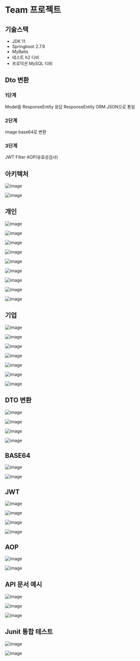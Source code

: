 # Team 프로젝트

## 기술스택
- JDK 11
- Springboot 2.7.9
- MyBatis
- 테스트 h2 디비
- 프로덕션 MySQL 디비

## Dto 변환
### 1단계
Model을 ResponseEntity 응답
ResponseEntity ORM
JSON으로 통일

### 2단계
image base64로 변환

### 3단계
JWT 
Filter
AOP(유효성검사)



## 아키텍처

![image](https://user-images.githubusercontent.com/122331826/232224926-c62dcf67-b7fa-4b44-aac7-68d7d574c06f.png)


![image](https://user-images.githubusercontent.com/122331826/232224900-bdb89125-22cc-48c8-914d-b1e32d8c4841.png)


## 개인

![image](https://user-images.githubusercontent.com/122331826/232224596-a2bc8b53-2f26-46d1-8f88-b5121df8c5ae.png)

![image](https://user-images.githubusercontent.com/122331826/232224639-917e45e7-1dc3-4519-89e7-a85e9a034bac.png)

![image](https://user-images.githubusercontent.com/122331826/232224658-6e657b43-91a6-4556-8a5c-535df4c39b55.png)

![image](https://user-images.githubusercontent.com/122331826/232224680-65e4a94f-b71f-431d-b792-b1d4195529ea.png)

![image](https://user-images.githubusercontent.com/122331826/232224688-a8c2cd65-9ed6-42ce-99e6-926700789c6a.png)

![image](https://user-images.githubusercontent.com/122331826/232224699-7c6ee9bd-dfd1-44e6-ad8d-7a095c62b9a6.png)

![image](https://user-images.githubusercontent.com/122331826/232224734-87469513-d7e3-4ddd-88b3-783c841d1d8c.png)

![image](https://user-images.githubusercontent.com/122331826/232224748-4970fe62-078b-4432-a4f7-780f9287fda8.png)

![image](https://user-images.githubusercontent.com/122331826/232224764-60e56850-4140-4055-a12e-7aa4a117afd4.png)

## 기업

![image](https://user-images.githubusercontent.com/122331826/232224783-bd55a49f-5bba-46d2-a78a-5a3635511d7e.png)

![image](https://user-images.githubusercontent.com/122331826/232224790-6079c7d8-3b17-4f7e-9060-6cd07d5073fd.png)

![image](https://user-images.githubusercontent.com/122331826/232224800-462f5f09-522e-41c5-8391-578505a4da1c.png)

![image](https://user-images.githubusercontent.com/122331826/232224808-f5dcd65f-d5b2-4c65-9733-db0755e8bede.png)

![image](https://user-images.githubusercontent.com/122331826/232224820-9aaf33ff-b22d-45d5-875d-12b07cccfb28.png)

![image](https://user-images.githubusercontent.com/122331826/232224823-e82c1a0d-3f9d-45fe-9c79-1204385b77b3.png)

![image](https://user-images.githubusercontent.com/122331826/232224834-efd58f06-075e-458f-b09b-98b8b82d4904.png)


## DTO 변환

![image](https://user-images.githubusercontent.com/122331826/232225184-b9e539ad-cf47-444e-bc81-91f599ea7d78.png)

![image](https://user-images.githubusercontent.com/122331826/232225238-15aacfa6-4408-4114-95e7-a69e99128798.png)

![image](https://user-images.githubusercontent.com/122331826/232225255-59712049-54fc-4e85-a6f4-42650092f730.png)

![image](https://user-images.githubusercontent.com/122331826/232225261-d81d586d-3694-4753-b5da-6a526b80da0d.png)

## BASE64

![image](https://user-images.githubusercontent.com/122331826/232225278-c8cdc566-35ea-40b7-93c7-ce5629522caa.png)

![image](https://user-images.githubusercontent.com/122331826/232225285-f02cb746-6342-477a-8fdd-8a36f15c73dd.png)


## JWT

![image](https://user-images.githubusercontent.com/122331826/232225373-9cc0e668-e3b4-4f96-bc01-77dc5a47e831.png)

![image](https://user-images.githubusercontent.com/122331826/232225378-4815c844-fa4b-4b6e-a8eb-165575c3b550.png)

![image](https://user-images.githubusercontent.com/122331826/232225396-d4dce456-ffe1-44ba-a499-8b123549630a.png)

![image](https://user-images.githubusercontent.com/122331826/232225405-dd9e4ec0-82f5-4f50-b8b5-5bb8a407b9ea.png)

## AOP

![image](https://user-images.githubusercontent.com/122331826/232225418-85ae8f8c-d7a9-4da9-9b28-861dfc474028.png)

![image](https://user-images.githubusercontent.com/122331826/232225427-ff00c524-5f96-43b1-9419-f995caf70070.png)



## API 문서 예시

![image](https://user-images.githubusercontent.com/122331826/232225312-8b821f74-6517-43f5-bdad-07b9ad543119.png)

![image](https://user-images.githubusercontent.com/122331826/232225335-8e078b5c-4eca-4343-b11d-ddcbe0906a80.png)

![image](https://user-images.githubusercontent.com/122331826/232225352-02977c4e-01d4-4aad-9fe0-2146c0b38f1f.png)


## Junit 통합 테스트

![image](https://user-images.githubusercontent.com/122331826/232224851-3c89dd6e-3d7f-480e-9ef3-cd9c8e5e85a7.png)

![image](https://user-images.githubusercontent.com/122331826/232225451-f622cb25-7698-4d8e-a952-98676c76cc45.png)

